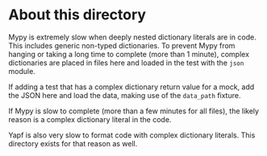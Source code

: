# About this directory

Mypy is extremely slow when deeply nested dictionary literals are in code. This includes generic
non-typed dictionaries. To prevent Mypy from hanging or taking a long time to complete (more than 1
minute), complex dictionaries are placed in files here and loaded in the test with the `json`
module.

If adding a test that has a complex dictionary return value for a mock, add the JSON here and load
the data, making use of the `data_path` fixture.

If Mypy is slow to complete (more than a few minutes for all files), the likely reason is a complex
dictionary literal in the code.

Yapf is also very slow to format code with complex dictionary literals. This directory exists for
that reason as well.
